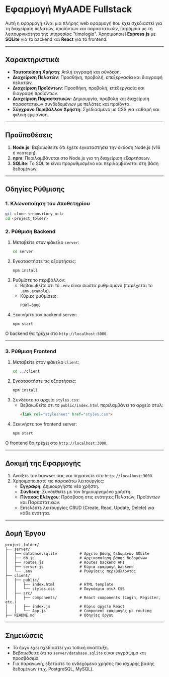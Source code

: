 
# Εφαρμογή MyAADE Fullstack

Αυτή η εφαρμογή είναι μια πλήρης web εφαρμογή που έχει σχεδιαστεί για τη διαχείριση πελατών, προϊόντων και παραστατικών, παρόμοια με τη λειτουργικότητα της υπηρεσίας "timologio". Χρησιμοποιεί **Express.js** με **SQLite** για το backend και **React** για το frontend.

---

## Χαρακτηριστικά

- **Ταυτοποίηση Χρήστη**: Απλή εγγραφή και σύνδεση.
- **Διαχείριση Πελατών**: Προσθήκη, προβολή, επεξεργασία και διαγραφή πελατών.
- **Διαχείριση Προϊόντων**: Προσθήκη, προβολή, επεξεργασία και διαγραφή προϊόντων.
- **Διαχείριση Παραστατικών**: Δημιουργία, προβολή και διαχείριση παραστατικών συνδεδεμένων με πελάτες και προϊόντα.
- **Σύγχρονο Περιβάλλον Χρήστη**: Σχεδιασμένο με CSS για καθαρή και φιλική εμφάνιση.

---

## Προϋποθέσεις

1. **Node.js**: Βεβαιωθείτε ότι έχετε εγκαταστήσει την έκδοση Node.js (v16 ή νεότερη).
2. **npm**: Περιλαμβάνεται στο Node.js για τη διαχείριση εξαρτήσεων.
3. **SQLite**: Το SQLite είναι προρυθμισμένο και περιλαμβάνεται στη βάση δεδομένων.

---

## Οδηγίες Ρύθμισης

### 1. Κλωνοποίηση του Αποθετηρίου

```bash
git clone <repository_url>
cd <project_folder>
```

### 2. Ρύθμιση Backend

1. Μεταβείτε στον φάκελο `server`:
   ```bash
   cd server
   ```
2. Εγκαταστήστε τις εξαρτήσεις:
   ```bash
   npm install
   ```
3. Ρυθμίστε το περιβάλλον:
   - Βεβαιωθείτε ότι το `.env` είναι σωστά ρυθμισμένο (παρέχεται το `.env.example`).
   - Κύριες ρυθμίσεις:
     ```plaintext
     PORT=5000
     ```
4. Ξεκινήστε τον backend server:
   ```bash
   npm start
   ```

Ο backend θα τρέχει στο `http://localhost:5000`.

---

### 3. Ρύθμιση Frontend

1. Μεταβείτε στον φάκελο `client`:
   ```bash
   cd ../client
   ```
2. Εγκαταστήστε τις εξαρτήσεις:
   ```bash
   npm install
   ```
3. Συνδέστε το αρχείο `styles.css`:
   - Βεβαιωθείτε ότι το `public/index.html` περιλαμβάνει το αρχείο στυλ:
     ```html
     <link rel="stylesheet" href="styles.css">
     ```
4. Ξεκινήστε τον frontend server:
   ```bash
   npm start
   ```

Ο frontend θα τρέχει στο `http://localhost:3000`.

---

## Δοκιμή της Εφαρμογής

1. Ανοίξτε τον browser σας και πηγαίνετε στο `http://localhost:3000`.
2. Χρησιμοποιήστε τις παρακάτω λειτουργίες:
   - **Εγγραφή**: Δημιουργήστε νέο χρήστη.
   - **Σύνδεση**: Συνδεθείτε με τον δημιουργημένο χρήστη.
   - **Πίνακας Ελέγχου**: Πρόσβαση στις ενότητες Πελατών, Προϊόντων και Παραστατικών.
   - Εκτελέστε λειτουργίες CRUD (Create, Read, Update, Delete) για κάθε ενότητα.

---

## Δομή Έργου

```
project_folder/
├── server/
│   ├── database.sqlite          # Αρχείο βάσης δεδομένων SQLite
│   ├── db.js                    # Αρχικοποίηση βάσης δεδομένων
│   ├── routes.js                # Routes backend API
│   ├── server.js                # Κύρια εφαρμογή backend
│   └── .env                     # Ρυθμίσεις περιβάλλοντος
├── client/
│   ├── public/
│   │   ├── index.html           # HTML template
│   │   └── styles.css           # Παγκόσμια στυλ CSS
│   ├── src/
│   │   ├── components/          # React components (Login, Register, etc.)
│   │   ├── index.js             # Κύριο αρχείο React
│   │   └── App.js               # Component εφαρμογής με routing
├── README.md                    # Οδηγίες έργου
```

---

## Σημειώσεις

- Το έργο έχει σχεδιαστεί για τοπική ανάπτυξη.
- Βεβαιωθείτε ότι το `server/database.sqlite` είναι εγγράψιμο και προσβάσιμο.
- Για παραγωγή, εξετάστε το ενδεχόμενο χρήσης πιο ισχυρής βάσης δεδομένων (π.χ. PostgreSQL, MySQL).
